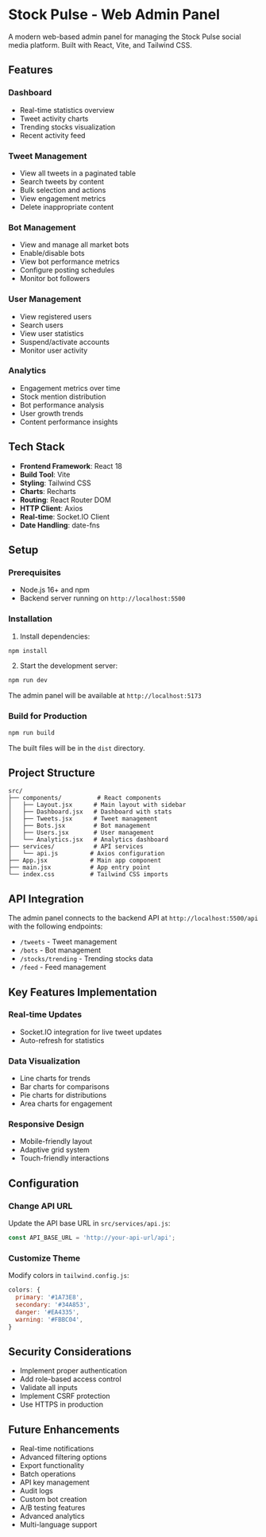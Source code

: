 # Stock Pulse - Web Admin Panel

A modern web-based admin panel for managing the Stock Pulse social media platform. Built with React, Vite, and Tailwind CSS.

## Features

### Dashboard
- Real-time statistics overview
- Tweet activity charts
- Trending stocks visualization
- Recent activity feed

### Tweet Management
- View all tweets in a paginated table
- Search tweets by content
- Bulk selection and actions
- View engagement metrics
- Delete inappropriate content

### Bot Management
- View and manage all market bots
- Enable/disable bots
- View bot performance metrics
- Configure posting schedules
- Monitor bot followers

### User Management
- View registered users
- Search users
- View user statistics
- Suspend/activate accounts
- Monitor user activity

### Analytics
- Engagement metrics over time
- Stock mention distribution
- Bot performance analysis
- User growth trends
- Content performance insights

## Tech Stack

- **Frontend Framework**: React 18
- **Build Tool**: Vite
- **Styling**: Tailwind CSS
- **Charts**: Recharts
- **Routing**: React Router DOM
- **HTTP Client**: Axios
- **Real-time**: Socket.IO Client
- **Date Handling**: date-fns

## Setup

### Prerequisites
- Node.js 16+ and npm
- Backend server running on `http://localhost:5500`

### Installation

1. Install dependencies:
```bash
npm install
```

2. Start the development server:
```bash
npm run dev
```

The admin panel will be available at `http://localhost:5173`

### Build for Production

```bash
npm run build
```

The built files will be in the `dist` directory.

## Project Structure

```
src/
├── components/          # React components
│   ├── Layout.jsx      # Main layout with sidebar
│   ├── Dashboard.jsx   # Dashboard with stats
│   ├── Tweets.jsx      # Tweet management
│   ├── Bots.jsx        # Bot management
│   ├── Users.jsx       # User management
│   └── Analytics.jsx   # Analytics dashboard
├── services/           # API services
│   └── api.js         # Axios configuration
├── App.jsx            # Main app component
├── main.jsx           # App entry point
└── index.css          # Tailwind CSS imports
```

## API Integration

The admin panel connects to the backend API at `http://localhost:5500/api` with the following endpoints:

- `/tweets` - Tweet management
- `/bots` - Bot management
- `/stocks/trending` - Trending stocks data
- `/feed` - Feed management

## Key Features Implementation

### Real-time Updates
- Socket.IO integration for live tweet updates
- Auto-refresh for statistics

### Data Visualization
- Line charts for trends
- Bar charts for comparisons
- Pie charts for distributions
- Area charts for engagement

### Responsive Design
- Mobile-friendly layout
- Adaptive grid system
- Touch-friendly interactions

## Configuration

### Change API URL
Update the API base URL in `src/services/api.js`:
```javascript
const API_BASE_URL = 'http://your-api-url/api';
```

### Customize Theme
Modify colors in `tailwind.config.js`:
```javascript
colors: {
  primary: '#1A73E8',
  secondary: '#34A853',
  danger: '#EA4335',
  warning: '#FBBC04',
}
```

## Security Considerations

- Implement proper authentication
- Add role-based access control
- Validate all inputs
- Implement CSRF protection
- Use HTTPS in production

## Future Enhancements

- Real-time notifications
- Advanced filtering options
- Export functionality
- Batch operations
- API key management
- Audit logs
- Custom bot creation
- A/B testing features
- Advanced analytics
- Multi-language support
